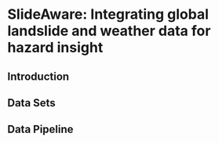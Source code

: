 # SlideAware: Integrating global landslide and weather data for hazard insight

## Introduction


## Data Sets


## Data Pipeline




